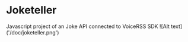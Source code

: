 # Joketeller
Javascript project of an Joke API connected to VoiceRSS SDK
![Alt text] ('/doc/joketeller.png')